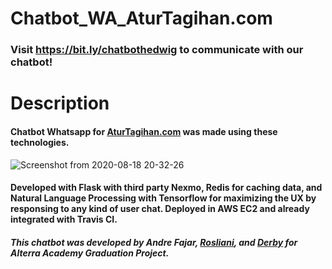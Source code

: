 # Chatbot_WA_AturTagihan.com
### Visit https://bit.ly/chatbothedwig to communicate with our chatbot!

# Description
#### Chatbot Whatsapp for [AturTagihan.com](https://aturtagihan.com) was made using these technologies. 
![Screenshot from 2020-08-18 20-32-26](https://user-images.githubusercontent.com/62334294/90519695-93d66e80-e192-11ea-86ad-6a712964cdce.png)
#### Developed with Flask with third party Nexmo, Redis for caching data, and Natural Language Processing with Tensorflow for maximizing the UX by responsing to any kind of user chat. Deployed in AWS EC2 and already integrated with Travis CI. 




##### This chatbot was developed by Andre Fajar, [Rosliani](https://github.com/roslianiwp), and [Derby](https://github.com/derbyps) for Alterra Academy Graduation Project. 

